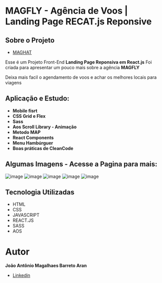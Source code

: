 # MAGFLY - Agência de Voos | Landing Page RECAT.js Reponsive

## Sobre o Projeto 

* [MAGHAT](https://mag-fly-agencia-de-viagens-ja1antonio.vercel.app/)

Esse é um Projeto Front-End **Landing Page Reponsiva em React.js** Foi criada para apresentar um pouco mais sobre a agência **MAGFLY**

Deixa mais facil o agendamento de voos e achar os melhores locais para viagens

## Aplicação e Estudo:
* **Mobile fisrt**
* **CSS Grid e Flex**
* **Sass**
* **Aos Scroll Library - Animação**
* **Metodo MAP**
* **React Components**
* **Menu Hambúrguer**
* **Boas práticas de CleanCode**

## Algumas Imagens - Acesse a Pagina para mais:

![image](https://user-images.githubusercontent.com/103292517/219024333-607ea52a-a56d-4282-bdea-b6d5b75cec2c.png)
![image](https://user-images.githubusercontent.com/103292517/219024393-a3acd3d3-218f-4951-9bf6-6450832c31b7.png)
![image](https://user-images.githubusercontent.com/103292517/219024550-f0d33fa3-20f9-41e7-b0c7-216e36a88872.png)
![image](https://user-images.githubusercontent.com/103292517/219024872-097394b1-5def-4b9a-b368-bfa1dbfbdb9b.png)
![image](https://user-images.githubusercontent.com/103292517/219025173-b7e93117-b0e2-46cb-8146-2e4052e21ca9.png)



## Tecnologia Utilizadas
* HTML 
* CSS 
* JAVASCRIPT
* REACT.JS
* SASS
* AOS

# Autor

**João Antônio Magalhaes Barreto Aran**

* [Linkedin](https://www.linkedin.com/in/jo%C3%A3o-ant%C3%B4nio-72ba7b245/)
